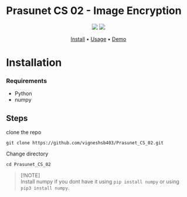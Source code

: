 # Prasunet CS 02 - Image Encryption

<p align="center">
<a href="https://twitter.com/sbvignesh"><img src="https://img.shields.io/twitter/follow/sbvignesh.svg?logo=x"></a>
<a href="https://github.com/vigneshsb403/Prasunet_CS_02/pulls"><img src="https://img.shields.io/badge/contributions-welcome-brightgreen.svg?style=flat"></a>

</p>

<p align="center">
  <a href="#installation">Install</a> •
  <a href="#usage">Usage</a> •
  <a href="#demo">Demo</a>
</p>

# Installation

### Requirements

 * Python
 * numpy

## Steps

clone the repo
```
git clone https://github.com/vigneshsb403/Prasunet_CS_02.git
```
Change directory
```
cd Prasunet_CS_02
```
> [!NOTE]\
> Install numpy if you dont have it using `pip install numpy` or using `pip3 install numpy`.


